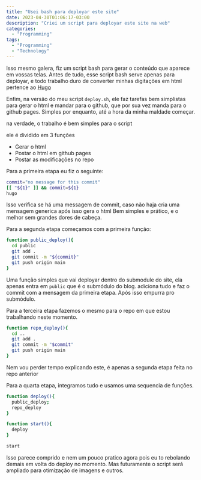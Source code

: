 ```yaml
---
title: "Usei bash para deployar este site"
date: 2023-04-30T01:06:17-03:00
description: "Criei um script para deployar este site na web"
categories:
  - "Programming"
tags:
  - "Programming"
  - "Technology"
---
```


Isso mesmo galera, fiz um script bash para gerar o conteúdo que aparece em vossas telas.
Antes de tudo, esse script bash serve apenas para deployar, e todo trabalho duro de converter minhas digitações em html pertence ao [Hugo](https://gohugo.io/)

Enfim, na versão do meu script `deploy.sh`, ele faz tarefas bem simplistas para gerar o html e mandar para o github, que por sua vez manda para o github pages.
Simples por enquanto, até a hora da minha maldade começar.

na verdade, o trabalho é bem simples para o script

ele é dividido em 3 funções

- Gerar o html
- Postar o html em github pages
- Postar as modificações no repo

Para a primeira etapa eu fiz o seguinte:

```bash
commit="no message for this commit"
[[ "${1}" ]] && commit=${1}
hugo
```

Isso verifica se há uma messagem de commit, caso não haja cria uma mensagem generica após isso gera o html
Bem simples e prático, e o melhor sem grandes dores de cabeça.

Para a segunda etapa começamos com a primeira função:
```bash
function public_deploy(){
  cd public
  git add .
  git commit -m "${commit}"
  git push origin main
}
```

Uma função simples que vai deployar dentro do submodule do site, ela apenas entra em `public` que é o submódulo do blog.
adiciona tudo e faz o commit com a mensagem da primeira etapa. Após isso empurra pro submódulo.

Para a terceira etapa fazemos o mesmo para o repo em que estou trabalhando neste momento.

```bash
function repo_deploy(){
  cd ..
  git add .
  git commit -m "$commit"
  git push origin main
}
```

Nem vou perder tempo explicando este, é apenas a segunda etapa feita no repo anterior

Para a quarta etapa, integramos tudo e usamos uma sequencia de funções.

```bash
function deploy(){
  public_deploy;
  repo_deploy
}

function start(){
  deploy
}

start
```

Isso parece comprido e nem um pouco pratico agora pois eu to rebolando demais em volta do deploy no momento.
Mas futuramente o script será ampliado para otimização de imagens e outros.
